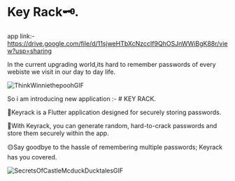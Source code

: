 # Key Rack🗝️.

app link:- https://drive.google.com/file/d/11sjweHTbXcNzccIf9QhOSJnWWiBgK88r/view?usp=sharing

In the current upgrading world,its hard to remember passwords of every webiste we visit in our day to day life.

![ThinkWinniethepoohGIF](https://github.com/shirya028/KeyRack/assets/93442539/e3465209-27c4-4af2-aa29-bcae82e70167)


So i am introducing new application :- # KEY RACK.

🔴Keyrack is a Flutter application designed for securely storing passwords.

🔵With Keyrack, you can generate random, hard-to-crack passwords and store them securely within the app.

🟡Say goodbye to the hassle of remembering multiple passwords; Keyrack has you covered.

![SecretsOfCastleMcduckDucktalesGIF](https://github.com/shirya028/KeyRack/assets/93442539/d698aca6-6b09-43ac-a1d1-fbb9abdf9f7c)
